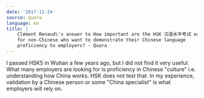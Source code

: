 ```yaml
---
date: '2017-12-24'
source: quora
language: en
title: |
    Clément Renaud\'s answer to How important are the HSK 汉语水平考试 exams
    for non-Chinese who want to demonstrate their Chinese language
    proficiency to employers? - Quora
---
```


I passed HSK5 in Wuhan a few years ago, but I did not find it very
useful. What many employers are looking for is proficiency in Chinese
"culture" i.e. understanding how China works. HSK does not test that. In
my experience, validation by a Chinese person or some "China specialist"
is what employers will rely on.
